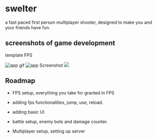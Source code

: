 # swelter

a fast paced first person multiplayer shooter, designed to make you and your friends have fun.



## screenshots of game development
template FPS

![app gif](https://imgtr.ee/images/2023/08/14/c85460d211510dfade3aa82f1bb61110.gif)
![app Screenshot](https://imgtr.ee/images/2023/08/14/e2cddbd20f0b3b4843d390d9e563ec7c.png)
![](https://imgtr.ee/images/2023/08/14/43e8b0332cdac88e763aaeb26ef994d2.png)


## Roadmap

- FPS setup, everything you take for granted in FPS

- adding fps functionalities, jump, use, reload.

- adding basic UI

- battle setup, enemy bots and damage counter.

- Multiplayer setup, setting up server
